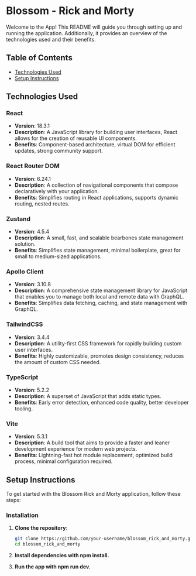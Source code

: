 # Blossom - Rick and Morty

Welcome to the App! This README will guide you through setting up and running the application. Additionally, it provides an overview of the technologies used and their benefits.

## Table of Contents

- [Technologies Used](#technologies-used)
- [Setup Instructions](#setup-instructions)

## Technologies Used

### React

- **Version**: 18.3.1
- **Description**: A JavaScript library for building user interfaces, React allows for the creation of reusable UI components.
- **Benefits**: Component-based architecture, virtual DOM for efficient updates, strong community support.

### React Router DOM

- **Version**: 6.24.1
- **Description**: A collection of navigational components that compose declaratively with your application.
- **Benefits**: Simplifies routing in React applications, supports dynamic routing, nested routes.

### Zustand

- **Version**: 4.5.4
- **Description**: A small, fast, and scalable bearbones state management solution.
- **Benefits**: Simplifies state management, minimal boilerplate, great for small to medium-sized applications.

### Apollo Client

- **Version**: 3.10.8
- **Description**: A comprehensive state management library for JavaScript that enables you to manage both local and remote data with GraphQL.
- **Benefits**: Simplifies data fetching, caching, and state management with GraphQL.

### TailwindCSS

- **Version**: 3.4.4
- **Description**: A utility-first CSS framework for rapidly building custom user interfaces.
- **Benefits**: Highly customizable, promotes design consistency, reduces the amount of custom CSS needed.

### TypeScript

- **Version**: 5.2.2
- **Description**: A superset of JavaScript that adds static types.
- **Benefits**: Early error detection, enhanced code quality, better developer tooling.

### Vite

- **Version**: 5.3.1
- **Description**: A build tool that aims to provide a faster and leaner development experience for modern web projects.
- **Benefits**: Lightning-fast hot module replacement, optimized build process, minimal configuration required.

## Setup Instructions

To get started with the Blossom Rick and Morty application, follow these steps:

### Installation

1. **Clone the repository**:

   ```bash
   git clone https://github.com/your-username/blossom_rick_and_morty.git
   cd blossom_rick_and_morty
   ```

2. **Install dependencies with npm install.**
3. **Run the app with npm run dev.**
